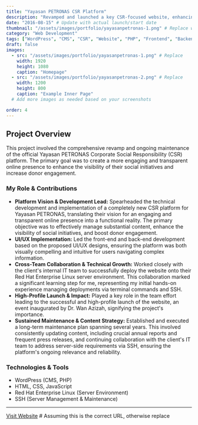 ```yaml
---
title: "Yayasan PETRONAS CSR Platform"
description: "Revamped and launched a key CSR-focused website, enhancing visibility of social initiatives and increasing donor engagement, including years of ongoing maintenance."
date: "2016-08-15" # Update with actual launch/start date
thumbnail: "/assets/images/portfolio/yayasanpetronas-1.png" # Replace with actual image path
category: "Web Development"
tags: ["WordPress", "CMS", "CSR", "Website", "PHP", "Frontend", "Backend", "Maintenance"] # Added Maintenance
draft: false
images:
  - src: "/assets/images/portfolio/yayasanpetronas-1.png" # Replace
    width: 1920
    height: 1080
    caption: "Homepage"
  - src: "/assets/images/portfolio/yayasanpetronas-2.png" # Replace
    width: 1200
    height: 800
    caption: "Example Inner Page"
  # Add more images as needed based on your screenshots

order: 4
---
```


## Project Overview

This project involved the comprehensive revamp and ongoing maintenance of the official Yayasan PETRONAS Corporate Social Responsibility (CSR) platform. The primary goal was to create a more engaging and transparent online presence to enhance the visibility of their social initiatives and increase donor engagement.

### My Role & Contributions

*   **Platform Vision & Development Lead:** Spearheaded the technical development and implementation of a completely new CSR platform for Yayasan PETRONAS, translating their vision for an engaging and transparent online presence into a functional reality. The primary objective was to effectively manage substantial content, enhance the visibility of social initiatives, and boost donor engagement.
*   **UI/UX Implementation:** Led the front-end and back-end development based on the proposed UI/UX designs, ensuring the platform was both visually compelling and intuitive for users navigating complex information.
*   **Cross-Team Collaboration & Technical Growth:** Worked closely with the client's internal IT team to successfully deploy the website onto their Red Hat Enterprise Linux server environment. This collaboration marked a significant learning step for me, representing my initial hands-on experience managing deployments via terminal commands and SSH.
*   **High-Profile Launch & Impact:** Played a key role in the team effort leading to the successful and high-profile launch of the website, an event inaugurated by Dr. Wan Azizah, signifying the project's importance.
*   **Sustained Maintenance & Content Strategy:** Established and executed a long-term maintenance plan spanning several years. This involved consistently updating content, including crucial annual reports and frequent press releases, and continuing collaboration with the client's IT team to address server-side requirements via SSH, ensuring the platform's ongoing relevance and reliability.

### Technologies & Tools

*   WordPress (CMS, PHP)
*   HTML, CSS, JavaScript
*   Red Hat Enterprise Linux (Server Environment)
*   SSH (Server Management & Maintenance)

---

[Visit Website](https://www.yayasanpetronas.com.my/) # Assuming this is the correct URL, otherwise replace